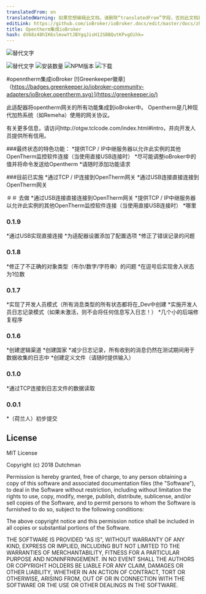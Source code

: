 ```yaml
---
translatedFrom: en
translatedWarning: 如果您想编辑此文档，请删除“translatedFrom”字段，否则此文档将再次自动翻译
editLink: https://github.com/ioBroker/ioBroker.docs/edit/master/docs/zh-cn/adapterref/iobroker.opentherm/README.md
title: Opentherm集成ioBroker
hash: dV68z48hIK6slmvwYtJBYgqJisH12SBBQutKPvgOihk=
---
```

![替代文字](https://raw.githubusercontent.com/DutchmanNL/ioBroker.opentherm/master/admin/opentherm_large.png)

![替代文字](https://travis-ci.org/iobroker-community-adapters/ioBroker.opentherm.svg?branch=master)
![安装数量](http://iobroker.live/badges/opentherm-stable.svg)
![NPM版本](http://img.shields.io/npm/v/iobroker.opentherm.svg)
![下载](https://img.shields.io/npm/dm/iobroker.opentherm.svg)

#openntherm集成ioBroker
[![Greenkeeper徽章]（https://badges.greenkeeper.io/iobroker-community-adapters/ioBroker.opentherm.svg）](https://greenkeeper.io/)

此适配器将opentherm网关的所有功能集成到ioBroker中。
Opentherm是几种现代加热系统（如Remeha）使用的网关协议。

有关更多信息，请访问http://otgw.tclcode.com/index.html#intro，并向开发人员提供所有信用。

###最终状态的特色功能：
*提供TCP / IP中继服务器以允许此实例的其他OpenTherm监控软件连接（当使用直接USB连接时）
*尽可能调整ioBroker中的值并将命令发送给Opentherm
*请随时添加功能请求

###目前已实施
*通过TCP / IP连接到OpenTherm网关
*通过USB连接直接连接到OpenTherm网关

＃＃ 去做
*通过USB连接直接连接到OpenTherm网关
*提供TCP / IP中继服务器以允许此实例的其他OpenTherm监控软件连接（当使用直接USB连接时）
*哪里

### 0.1.9
*通过USB实现直接连接
*为适配器设置添加了配置选项
*修正了错误记录的问题

### 0.1.8
*修正了不正确的对象类型（布尔/数字/字符串）的问题
*在逗号后实现舍入状态为1位数

### 0.1.7
*实现了开发人员模式（所有消息类型的所有状态都将在_Dev中创建
*实施开发人员日志记录模式（如果未激活，则不会将任何信息写入日志！）
*几个小的后端修复程序

### 0.1.6
*创建逻辑渠道
*创建国家
*减少日志记录，所有收到的消息仍然在测试期间用于数据收集的日志中
*创建定义文件（请随时提供输入）

### 0.1.0
*通过TCP连接到日志文件的数据读取

### 0.0.1
*（荷兰人）初步提交

## License
MIT License

Copyright (c) 2018 Dutchman

Permission is hereby granted, free of charge, to any person obtaining a copy
of this software and associated documentation files (the "Software"), to deal
in the Software without restriction, including without limitation the rights
to use, copy, modify, merge, publish, distribute, sublicense, and/or sell
copies of the Software, and to permit persons to whom the Software is
furnished to do so, subject to the following conditions:

The above copyright notice and this permission notice shall be included in all
copies or substantial portions of the Software.

THE SOFTWARE IS PROVIDED "AS IS", WITHOUT WARRANTY OF ANY KIND, EXPRESS OR
IMPLIED, INCLUDING BUT NOT LIMITED TO THE WARRANTIES OF MERCHANTABILITY,
FITNESS FOR A PARTICULAR PURPOSE AND NONINFRINGEMENT. IN NO EVENT SHALL THE
AUTHORS OR COPYRIGHT HOLDERS BE LIABLE FOR ANY CLAIM, DAMAGES OR OTHER
LIABILITY, WHETHER IN AN ACTION OF CONTRACT, TORT OR OTHERWISE, ARISING FROM,
OUT OF OR IN CONNECTION WITH THE SOFTWARE OR THE USE OR OTHER DEALINGS IN THE
SOFTWARE.